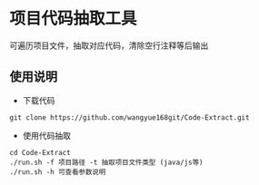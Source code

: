 # 项目代码抽取工具
可遍历项目文件，抽取对应代码，清除空行注释等后输出

## 使用说明

- 下载代码
```
git clone https://github.com/wangyue168git/Code-Extract.git
```

- 使用代码抽取
```
cd Code-Extract
./run.sh -f 项目路径 -t 抽取项目文件类型 (java/js等)
./run.sh -h 可查看参数说明
```
